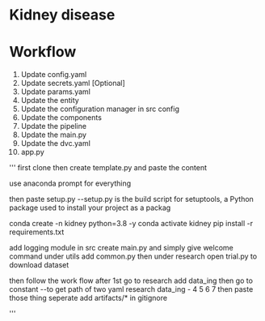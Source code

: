 # Kidney disease 

# Workflow
1. Update config.yaml
2. Update secrets.yaml [Optional]
3. Update params.yaml
4. Update the entity
5. Update the configuration manager in src  config
6. Update the components
7. Update the pipeline
8. Update the main.py
9. Update the dvc.yaml
10. app.py

'''
first clone
then create template.py and paste the content

use anaconda prompt for everything

then paste setup.py  --setup.py is the build script for setuptools, a Python package used to install your project as a packag

conda create -n kidney python=3.8 -y
conda activate kidney
pip install -r requirements.txt


add logging module in src
create  main.py and simply give welcome command
under utils add common.py
then under research open trial.py to download dataset

then follow the work flow after 1st go to research add data_ing
then go to constant --to get path of two yaml 
research data_ing - 4 5 6 7
then paste those thing seperate
add artifacts/* in gitignore

'''